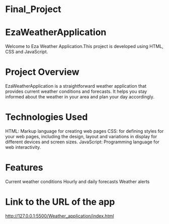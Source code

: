 # Final_Project

# EzaWeatherApplication

Welcome to Eza Weather Application.This project is developed using HTML, CSS and JavaScript.

# Project Overview

EzaWeatherApplication is a straightforward weather application that provides current weather conditions and forecasts. It helps you stay informed about the weather in your area and plan your day accordingly.

# Technologies Used

HTML: Markup language for creating web pages
CSS: for defining styles for your web pages, including the design, layout and variations in display for different devices and screen sizes.
JavaScript: Programming language for web interactivity.

# Features

Current weather conditions
Hourly and daily forecasts
Weather alerts

# Link to the URL of the app

http://127.0.0.1:5500/Weather_application/index.html

